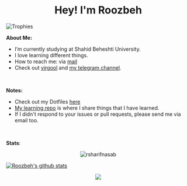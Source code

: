 <h1 align="center">Hey! I'm Roozbeh</h1>

<img src="https://github-profile-trophy.vercel.app/?username=rsharifnasab&theme=onedark&margin-w=12&margin-h=10&column=7&no-frame=true" alt="Trophies" />

**About Me:**

- I’m currently studying at Shahid Beheshti University.
- I love learning different things.
- How to reach me: via [mail](mailto:rsharifnasab@gmail.com)
- Check out [virgool](https://virgool.io/@rsharifnasab) and [my telegram channel](https://t.me/terminal_stuff).

&#x200B;

**Notes:**

- Check out my Dotfiles [here](https://github.com/rsharifnasab/dotfiles)
- [My learning repo](https://github.com/rsharifnasab/my-learning) is where I share things that I have learned.
- If I didn't respond to your issues or pull requests, please send me via email too.

&#x200B;

**Stats**:

<p align="center"> <img src="https://github-readme-stats.vercel.app/api/top-langs/?username=rsharifnasab&layout=compact&theme=algolia" alt="rsharifnasab" /> </p>

[![Roozbeh's github stats](https://github-readme-stats.vercel.app/api?username=rsharifnasab&show_icons=true&theme=algolia)](https://github.com/anuraghazra/github-readme-stats)

<p align="center"><img src="https://raw.githubusercontent.com/arcticicestudio/nord-docs/develop/assets/images/nord/repository-footer-separator.svg?sanitize=true" /></p>
